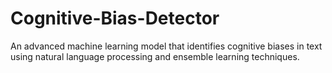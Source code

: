 # Cognitive-Bias-Detector
An advanced machine learning model that identifies cognitive biases in text using natural language processing and ensemble learning techniques.
